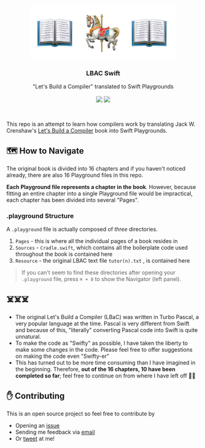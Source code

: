 <p align="center">
     <img src="./header.png">
    <h3 align="center">LBAC Swift</h3>
<p align="center">
    "Let's Build a Compiler" translated to Swift Playgrounds
    <br>
    <br>
    <img src="https://img.shields.io/badge/complete-chapter_1~10-blue.svg">
    <img src="https://img.shields.io/badge/status-work_in_progress-lightgrey.svg">
  </p>
</p>
<br>

This repo is an attempt to learn how compilers work by translating Jack W. Crenshaw's [Let's Build a Compiler](http://www.compilers.iecc.com/crenshaw/) book into Swift Playgrounds.

## 🗺️ How to Navigate
The original book is divided into 16 chapters and if you haven't noticed already, there are also 16 Playground files in this repo. 

**Each Playground file represents a chapter in the book**. However, because fitting an entire chapter into a single Playground file would be impractical, each chapter has been divided into several "Pages".

### .playground Structure

A `.playground` file is actually composed of *three* directories.

1. `Pages`  - this is where all the individual pages of a book resides in
2. `Sources` - `Cradle.swift`, which contains all the boilerplate code used throughout the book is contained here
3. `Resource` - the original LBAC text file `tutor(n).txt` , is contained here

> If you can't seem to find these directories after opening your `.playground` file, press `⌘ + 0` to show the Navigator (left panel).

## ☠️☠️☠️
- The original Let's Build a Compiler (LBaC) was written in Turbo Pascal, a very popular language at the time. Pascal is very different from Swift and because of this, "literally" converting Pascal code into Swift is quite unnatural.
- To make the code as "Swifty" as possible, I have taken the liberty to make some changes in the code. Please feel free to offer suggestions on making the code even "Swifty-er"
- This has turned out to be more time consuming than I have imagined in the beginning. Therefore, **out of the 16 chapters, 10 have been completed so far**; feel free to continue on from where I have left off 🏃‍♂️


## ✋ Contributing

This is an open source project so feel free to contribute by

- Opening an [issue](https://github.com/mkchoi212/LBAC-Swift/issues/new)
- Sending me feedback via [email](mailto://mkchoi212@icloud.com)
- Or [tweet](https://twitter.com/Bananamlkshake2) at me!
